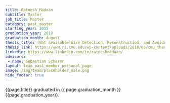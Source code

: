 ```yaml
---
title: Ratnesh Madaan
subtitle: Master
job_title: Master
category: past_master
starting_year: 2015
graduation_year: 2018
graduation_month: August
thesis_title: (Not available)Wire Detection, Reconstruction, and Avoidance for Unmanned Aerial Vehicles
thesis_link: https://www.ri.cmu.edu/wp-content/uploads/2018/08/cmu_thesis-1.pdf
linkedin: https://www.linkedin.com/in/ratneshmadaan/
advisors:
 - name: Sebastian Scherer
layout: team_past_member_personal_page
image: /img/team/placeholder_male.png
hide_footer: true
---
```


{{page.title}} graduated in {{ page.graduation_month }} {{page.graduation_year}}.


